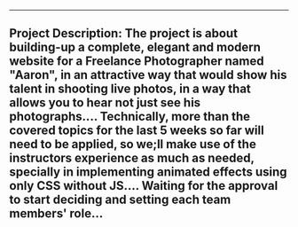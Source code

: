 ------------------------------------------------------------
Project Description:
     The project is about building-up a complete, elegant and modern website for a Freelance
Photographer named "Aaron", in an attractive way that would show his talent in shooting live 
photos, in a way that allows you to hear not just see his photographs....
Technically, more than the covered topics for the last 5 weeks so far will need to be applied,
so we;ll make use of the instructors experience as much as needed, specially in implementing 
animated effects using only CSS without JS....
Waiting for the approval to start deciding and setting each team members' role...
-------------------------------------------------------------
